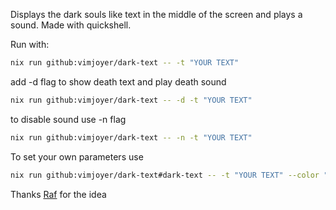 Displays the dark souls like text in the middle of the screen and plays a sound. Made with quickshell.

Run with:

```bash
nix run github:vimjoyer/dark-text -- -t "YOUR TEXT"
```

add -d flag to show death text and play death sound

```bash
nix run github:vimjoyer/dark-text -- -d -t "YOUR TEXT"
```

to disable sound use -n flag

```bash
nix run github:vimjoyer/dark-text -- -n -t "YOUR TEXT"
```

To set your own parameters use
```bash
nix run github:vimjoyer/dark-text#dark-text -- -t "YOUR TEXT" --color "#ffffff" --duration 2000
```

Thanks [Raf](https://github.com/NotAShelf/) for the idea

